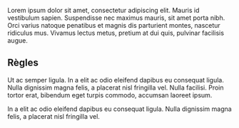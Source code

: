 Lorem ipsum dolor sit amet, consectetur adipiscing elit. Mauris id vestibulum sapien. Suspendisse nec maximus mauris, sit amet porta nibh. Orci varius natoque penatibus et magnis dis parturient montes, nascetur ridiculus mus. Vivamus lectus metus, pretium at dui quis, pulvinar facilisis augue.

## Règles
Ut ac semper ligula. In a elit ac odio eleifend dapibus eu consequat ligula. Nulla dignissim magna felis, a placerat nisl fringilla vel. Nulla facilisi. Proin tortor erat, bibendum eget turpis commodo, accumsan laoreet ipsum.

In a elit ac odio eleifend dapibus eu consequat ligula. Nulla dignissim magna felis, a placerat nisl fringilla vel.